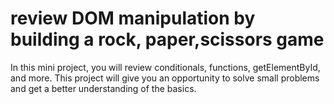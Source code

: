 # review DOM manipulation by building a rock, paper,scissors game
 
In this mini project, you will review conditionals, functions, getElementById, and more. This project will give you an opportunity to solve small problems and get a better understanding of the basics.

